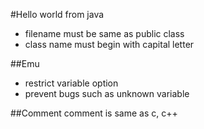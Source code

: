 #Hello world from java
* filename must be same as public class
* class name must begin with capital letter

##Emu
* restrict variable option
* prevent bugs such as unknown variable

##Comment
comment is same as c, c++
